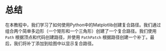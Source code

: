 # 总结

在本教程中，我们学习了如何使用Python中的Matplotlib创建复合路径。我们通过组合两个简单多边形（一个矩形和一个三角形）创建了一个复合路径。我们使用 `Path` 根据顶点和代码创建路径，并使用 `PathPatch` 根据路径创建一个补丁。最后，我们将补丁添加到绘图中以显示复合路径。
